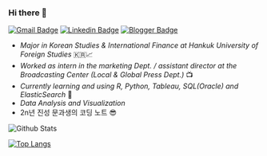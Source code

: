 ### Hi there 👋

<!--
**ameliachoi/ameliachoi** is a ✨ _special_ ✨ repository because its `README.md` (this file) appears on your GitHub profile.

Here are some ideas to get you started:

- 🔭 I’m currently working on ...
- 🌱 I’m currently learning ...
- 👯 I’m looking to collaborate on ...
- 🤔 I’m looking for help with ...
- 💬 Ask me about ...
- 📫 How to reach me: ...
- 😄 Pronouns: ...
- ⚡ Fun fact: ...
-->

 [![Gmail Badge](https://img.shields.io/badge/Gmail-d14836?style=flat-square&logo=Gmail&logoColor=white&link=mailto:choijin9561@gmail.com)](mailto:choijin9561@gmail.com) [![Linkedin Badge](https://img.shields.io/badge/-LinkedIn-blue?style=flat-square&logo=Linkedin&logoColor=white&link=https://www.linkedin.com/in/jin-choi-3974a8166/)](https://www.linkedin.com/in/jin-choi-3974a8166/) [![Blogger Badge](http://img.shields.io/badge/-Blogger-orange?style=flat-square&logo=Blogger&logoColor=white&link=https://data-magic-genie.blogspot.com/)](https://data-magic-genie.blogspot.com/)

- *Major in Korean Studies & International Finance at Hankuk University of Foreign Studies* 🇰🇷📈
- *Worked as intern in the marketing Dept. / assistant director at the Broadcasting Center (Local & Global Press Dept.)* 📺
- *Currently learning and using R, Python, Tableau, SQL(Oracle) and ElasticSearch* 🌱
- *Data Analysis and Visualization*
- 2n년 진성 문과생의 코딩 노트 😎

![Github Stats](https://github-readme-stats.vercel.app/api?username=ameliachoi&show_icons=true)

[![Top Langs](https://github-readme-stats.vercel.app/api/top-langs/?username=ameliachoi)](https://github.com/anuraghazra/github-readme-stats)
